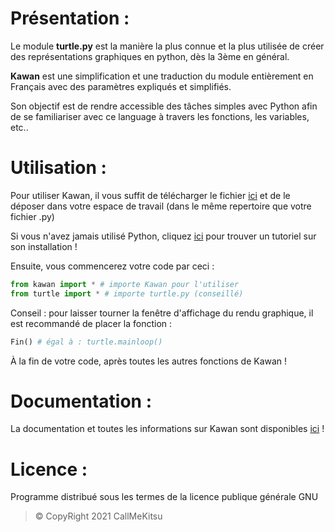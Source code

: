 # Présentation :
Le module **turtle.py** est la manière la plus connue et la plus utilisée de créer des représentations graphiques en python, dès la 3ème en général.

**Kawan** est une simplification et une traduction du module entièrement en Français avec des paramètres expliqués et simplifiés.

Son objectif est de rendre accessible des tâches simples avec Python afin de se familiariser avec ce language à travers les fonctions, les variables, etc..

# Utilisation :
Pour utiliser Kawan, il vous suffit de télécharger le fichier [ici](https://github.com/CallMeKitsu/kawan/archive/refs/heads/main.zip "téléchargement") et de le déposer dans votre espace de travail (dans le même repertoire que votre fichier .py)

Si vous n'avez jamais utilisé Python, cliquez [ici](https://github.com/CallMeKitsu/Kawan/wiki/Installation) pour trouver un tutoriel sur son installation !

Ensuite, vous commencerez votre code par ceci :

```py
from kawan import * # importe Kawan pour l'utiliser
from turtle import * # importe turtle.py (conseillé)
```

Conseil : pour laisser tourner la fenêtre d'affichage du rendu graphique, il est recommandé de placer la fonction :
```py
Fin() # égal à : turtle.mainloop()
```
À la fin de votre code, après toutes les autres fonctions de Kawan !

# Documentation :
La documentation et toutes les informations sur Kawan sont disponibles [ici](https://github.com/CallMeKitsu/Kawan/wiki "documentation") !

# Licence :
Programme distribué sous les termes de la licence publique générale GNU
> © CopyRight 2021 CallMeKitsu